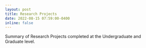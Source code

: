 ```yaml
---
layout: post
title: Research Projects
date: 2022-08-15 07:59:00-0400
inline: false
---
```


Summary of Research Projects completed at the Undergraduate and Graduate level.